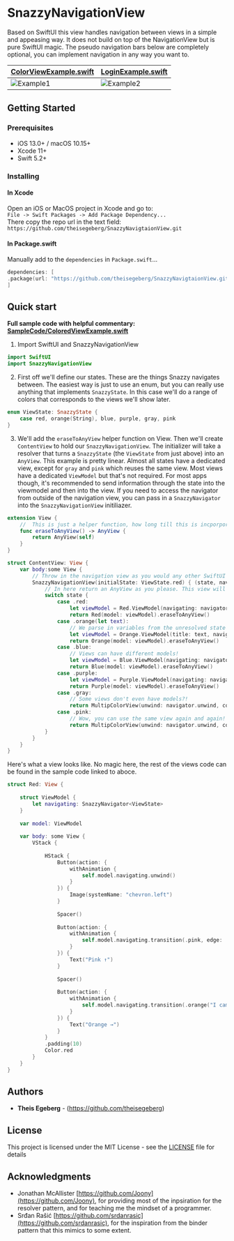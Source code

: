# SnazzyNavigationView

Based on SwiftUI this view handles navigation between views in a simple and appeasing way. It does not build on top of the NavigationView but is pure SwiftUI magic. The pseudo navigation bars below are completely optional, you can implement navigation in any way you want to.

| [ColorViewExample.swift](SampleCode/ColoredViewExample.swift) | [LoginExample.swift](SampleCode/LoginExample.swift) |
| --- | --- |
| ![Example1](https://i.imgur.com/0UuDX4Z.gif) | ![Example2](https://i.imgur.com/uKI29TJ.gif) |

## Getting Started

### Prerequisites

- iOS 13.0+ / macOS 10.15+ 
- Xcode 11+
- Swift 5.2+

### Installing

#### In Xcode
Open an iOS or MacOS project in Xcode and go to:  
`File -> Swift Packages -> Add Package Dependency...`  
There copy the repo url in the text field:  
`https://github.com/theisegeberg/SnazzyNavigtaionView.git`

#### In Package.swift
Manually add to the `dependencies` in `Package.swift`...

```swift
dependencies: [
.package(url: "https://github.com/theisegeberg/SnazzyNavigtaionView.git", .upToNextMajor(from: "0.1.0"))
]
```

## Quick start

**Full sample code with helpful commentary: [SampleCode/ColoredViewExample.swift](SampleCode/ColoredViewExample.swift)**

1. Import SwiftUI and SnazzyNavigationView
```swift
import SwiftUI
import SnazzyNavigationView
```

2. First off we'll define our states. These are the things Snazzy navigates between. The easiest way is just to use an enum, but you can really use anything that implements `SnazzyState`. In this case we'll do a range of colors that corresponds to the views we'll show later.
```swift
enum ViewState: SnazzyState {
	case red, orange(String), blue, purple, gray, pink
}
```



3. We'll add the `eraseToAnyView` helper function on View. Then we'll create `ContentView` to hold our `SnazzyNavigationView`. The initializer will take a resolver that turns a `SnazzyState` (the `ViewState` from just above) into an `AnyView`. This example is pretty linear. Almost all states have a dedicated view, except for `gray` and `pink` which reuses the same view.  Most views have a dedicated `ViewModel` but that's not required. For most apps though, it's recommended to send information through the state into the viewmodel and then into the view. If you need to access the navigator from outside of the navigation view, you can pass in a `SnazzyNavigator` into the `SnazzyNavigationView` initiliazer.
```swift
extension View {
	//	This is just a helper function, how long till this is incporporated into SwiftUI I wonder?
	func eraseToAnyView() -> AnyView {
		return AnyView(self)
	}
}

struct ContentView: View {
	var body:some View {
		// Throw in the navigation view as you would any other SwiftUI view. You can also pass in the navigator from the outside. If you don't it will instantiate a SnazzyNavigator for you that gets passed into the state resolving closure.
		SnazzyNavigationView(initialState: ViewState.red) { (state, navigator) -> AnyView in
			// In here return an AnyView as you please. This view will be navigated to.
			switch state {
				case .red:
					let viewModel = Red.ViewModel(navigating: navigator)
					return Red(model: viewModel).eraseToAnyView()
				case .orange(let text):
					// We parse in variables from the unresolved state to the model!
					let viewModel = Orange.ViewModel(title: text, navigating: navigator)
					return Orange(model: viewModel).eraseToAnyView()
				case .blue:
					// Views can have different models!
					let viewModel = Blue.ViewModel(navigating: navigator)
					return Blue(model: viewModel).eraseToAnyView()
				case .purple:
					let viewModel = Purple.ViewModel(navigating: navigator)
					return Purple(model: viewModel).eraseToAnyView()
				case .gray:
					// Some views don't even have models?!
					return MultipColorView(unwind: navigator.unwind, color: Color.gray).eraseToAnyView()
				case .pink:
					// Wow, you can use the same view again and again! The possibilities are endless
					return MultipColorView(unwind: navigator.unwind, color: Color.pink).eraseToAnyView()
			}
		}
	}
}
```

Here's what a view looks like. No magic here, the rest of the views code can be found in the sample code linked to aboce.
```swift
struct Red: View {
	
	struct ViewModel {
		let navigating: SnazzyNavigator<ViewState>
	}
	
	var model: ViewModel
	
	var body: some View {
		VStack {
			
			HStack {
				Button(action: {
					withAnimation {
						self.model.navigating.unwind()
					}
				}) {
					Image(systemName: "chevron.left")
				}
				
				Spacer()
				
				Button(action: {
					withAnimation {
						self.model.navigating.transition(.pink, edge: .top)
					}
				}) {
					Text("Pink ↑")
				}
				
				Spacer()
				
				Button(action: {
					withAnimation {
						self.model.navigating.transition(.orange("I came from red!"), edge: .trailing)
					}
				}) {
					Text("Orange →")
				}
			}
			.padding(10)
			Color.red
		}
	}
}
```

## Authors

* **Theis Egeberg** - (https://github.com/theisegeberg)

## License

This project is licensed under the MIT License - see the [LICENSE](LICENSE) file for details

## Acknowledgments

* Jonathan McAllister [https://github.com/Joony](https://github.com/Joony), for providing most of the inpsiration for the resolver pattern, and for teaching me the mindset of a programmer.
* Srđan Rašić [https://github.com/srdanrasic](https://github.com/srdanrasic), for the inspiration from the binder pattern that this mimics to some extent.
